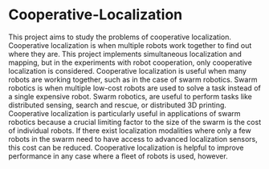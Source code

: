 # Cooperative-Localization

This project aims to study the problems of cooperative localization. Cooperative localization is when multiple robots work together to find out where they are. This project implements simultaneous localization and mapping, but in the experiments with robot cooperation, only cooperative localization is considered.
Cooperative localization is useful when many robots are working together, such as in the case of swarm robotics. Swarm robotics is when multiple low-cost robots are used to solve a task instead of a single expensive robot. Swarm robotics, are useful to perform tasks like distributed sensing, search and rescue, or distributed 3D printing. Cooperative localization is particularly useful in applications of swarm robotics because a crucial limiting factor to the size of the swarm is the cost of individual robots. If there exist localization modalities where only a few robots in the swarm need to have access to advanced localization sensors, this cost can be reduced. Cooperative localization is helpful to improve performance in any case where a fleet of robots is used, however.
